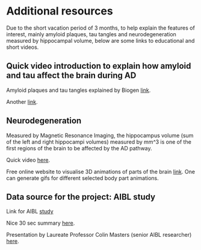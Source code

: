 # Additional resources

Due to the short vacation period of 3 months, to help explain the features of interest, mainly amyloid plaques, tau tangles and neurodegeneration measured by hippocampal volume, below are some links to educational and short videos.


## Quick video introduction to explain how amyloid and tau affect the brain during AD

Amyloid plaques and tau tangles explained by Biogen [link](https://www.youtube.com/watch?v=jBvWadjjwXs).

Another [link](https://www.youtube.com/watch?v=NjgBnx1jVIU).

## Neurodegeneration

Measured by Magnetic Resonance Imaging, the hippocampus volume (sum of the left and right hippocampi volumes) measured by mm^3 is one of the first regions of the brain to be affected by the AD pathway.

Quick video [here](https://www.youtube.com/watch?v=yL_niDr4wJc).

Free online website to visualise 3D animations of parts of the brain [link](http://lifesciencedb.jp/bp3d/). One can generate gifs for different selected body part animations.



## Data source for the project: AIBL study

Link for AIBL [study](https://aibl.csiro.au/)

Nice 30 sec summary [here](https://www.youtube.com/watch?v=ikRw_TnJ5M0).

Presentation by Laureate Professor Colin Masters (senior AIBL researcher) [here](https://www.youtube.com/watch?v=oZiPq1Xl59E).

